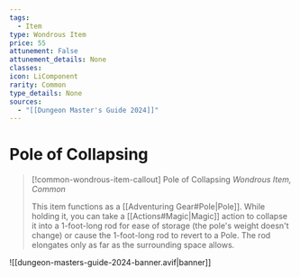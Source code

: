 ```yaml
---
tags:
  - Item
type: Wondrous Item
price: 55
attunement: False
attunement_details: None
classes:
icon: LiComponent
rarity: Common
type_details: None
sources: 
  - "[[Dungeon Master's Guide 2024]]"
---
```

# Pole of Collapsing
>[!common-wondrous-item-callout] Pole of Collapsing
>_Wondrous Item, Common_
>
>This item functions as a [[Adventuring Gear#Pole\|Pole]]. While holding it, you can take a [[Actions#Magic\|Magic]] action to collapse it into a 1-foot-long rod for ease of storage (the pole's weight doesn't change) or cause the 1-foot-long rod to revert to a Pole. The rod elongates only as far as the surrounding space allows.
>


![[dungeon-masters-guide-2024-banner.avif|banner]]